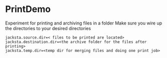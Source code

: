 # PrintDemo
Experiment for printing and archiving files in a folder
Make sure you wire up the directories to your desired directories
```
jacksta.source.dir=< files to be printed are located>
jacksta.destination.dir=<the archive folder for the files after printing>
jacksta.temp.dir=<temp dir for merging files and doing one print job>
